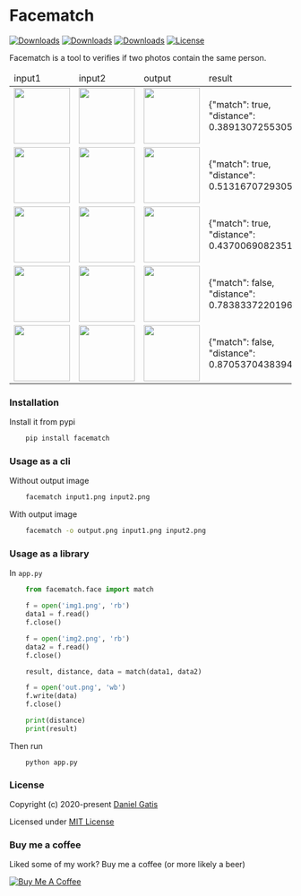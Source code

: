 # Facematch

[![Downloads](https://pepy.tech/badge/facematch)](https://pepy.tech/project/facematch)
[![Downloads](https://pepy.tech/badge/facematch/month)](https://pepy.tech/project/facematch/month)
[![Downloads](https://pepy.tech/badge/facematch/week)](https://pepy.tech/project/facematch/week)
[![License](https://img.shields.io/badge/License-MIT-blue.svg)](https://img.shields.io/badge/License-MIT-blue.svg)

Facematch is a tool to verifies if two photos contain the same person.

<table>
    <thead>
        <tr>
            <td>input1</td>
            <td>input2</td>
            <td>output</td>
            <td>result</td>
        </tr>
    </thead>
    <tbody>
        <tr>
            <td><img src="https://raw.githubusercontent.com/danielgatis/facematch/master/examples/daniel1.jpg" width="100" /></td>
            <td><img src="https://raw.githubusercontent.com/danielgatis/facematch/master/examples/doc.png" width="100" /></td>
            <td><img src="https://raw.githubusercontent.com/danielgatis/facematch/master/examples/daniel1-doc.png" width="100" /></td>
            <td><span>{"match": true, "distance": 0.38913072553055295}</span></td>
        </tr>
        <tr>
            <td><img src="https://raw.githubusercontent.com/danielgatis/facematch/master/examples/daniel2.jpg" width="100" /></td>
            <td><img src="https://raw.githubusercontent.com/danielgatis/facematch/master/examples/doc.png" width="100" /></td>
            <td><img src="https://raw.githubusercontent.com/danielgatis/facematch/master/examples/daniel2-doc.png" width="100" /></td>
            <td><span>{"match": true, "distance": 0.5131670729305189}</span></td>
        </tr>
        <tr>
            <td><img src="https://raw.githubusercontent.com/danielgatis/facematch/master/examples/daniel1.jpg" width="100" /></td>
            <td><img src="https://raw.githubusercontent.com/danielgatis/facematch/master/examples/daniel2.jpg" width="100" /></td>
            <td><img src="https://raw.githubusercontent.com/danielgatis/facematch/master/examples/daniel1-daniel2.png" width="100" /></td>
            <td><span>{"match": true, "distance": 0.4370069082351905}</span></td>
        </tr>
        <tr>
            <td><img src="https://raw.githubusercontent.com/danielgatis/facematch/master/examples/ronaldinho1.jpg" width="100" /></td>
            <td><img src="https://raw.githubusercontent.com/danielgatis/facematch/master/examples/doc.png" width="100" /></td>
            <td><img src="https://raw.githubusercontent.com/danielgatis/facematch/master/examples/ronaldinho1-doc.png" width="100" /></td>
            <td><span>{"match": false, "distance": 0.7838337220196059}</span></td>
        </tr>
        <tr>
            <td><img src="https://raw.githubusercontent.com/danielgatis/facematch/master/examples/daniel1.jpg" width="100" /></td>
            <td><img src="https://raw.githubusercontent.com/danielgatis/facematch/master/examples/ronaldinho1.jpg" width="100" /></td>
            <td><img src="https://raw.githubusercontent.com/danielgatis/facematch/master/examples/daniel1-ronaldinho1.png" width="100" /></td>
            <td><span>{"match": false, "distance": 0.8705370438394476}</span></td>
        </tr>
    </tbody>
</table>

### Installation

Install it from pypi

```bash
    pip install facematch
```

### Usage as a cli

Without output image
```bash
    facematch input1.png input2.png
```

With output image
```bash
    facematch -o output.png input1.png input2.png
```

### Usage as a library

In `app.py`

```python
    from facematch.face import match

    f = open('img1.png', 'rb')
    data1 = f.read()
    f.close()

    f = open('img2.png', 'rb')
    data2 = f.read()
    f.close()

    result, distance, data = match(data1, data2)

    f = open('out.png', 'wb')
    f.write(data)
    f.close()

    print(distance)
    print(result)
```

Then run
```
    python app.py
```

### License

Copyright (c) 2020-present [Daniel Gatis](https://github.com/danielgatis)

Licensed under [MIT License](./LICENSE.txt)

### Buy me a coffee

Liked some of my work? Buy me a coffee (or more likely a beer)

<a href="https://www.buymeacoffee.com/danielgatis" target="_blank"><img src="https://bmc-cdn.nyc3.digitaloceanspaces.com/BMC-button-images/custom_images/orange_img.png" alt="Buy Me A Coffee" style="height: auto !important;width: auto !important;"></a>
